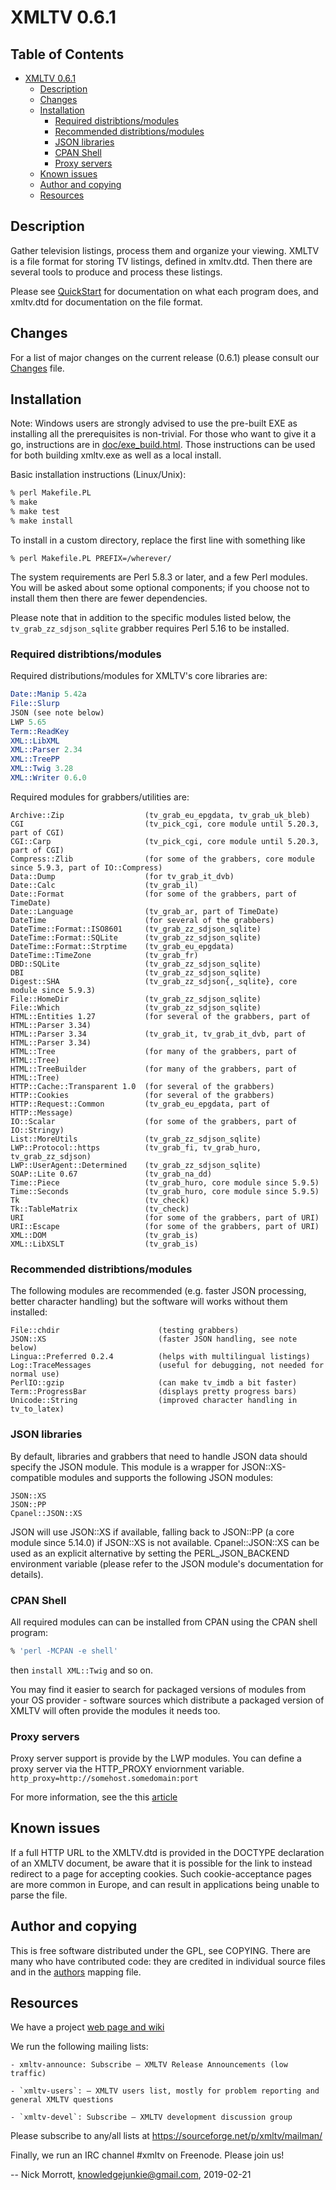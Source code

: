 # XMLTV 0.6.1

## Table of Contents
- [XMLTV 0.6.1](#xmltv-061)
  * [Description](#description)
  * [Changes](#changes)
  * [Installation](#installation)
    + [Required distribtions/modules](#required-distribtionsmodules)
    + [Recommended distribtions/modules](#recommended-distribtionsmodules)
    + [JSON libraries](#json-libraries)
    + [CPAN Shell](#cpan-shell)
    + [Proxy servers](#proxy-servers)
  * [Known issues](#known-issues)
  * [Author and copying](#author-and-copying)
  * [Resources](#resources)

## Description

Gather television listings, process them and organize your viewing.
XMLTV is a file format for storing TV listings, defined in xmltv.dtd.
Then there are several tools to produce and process these listings.

Please see [QuickStart](doc/QuickStart) for documentation on what each program does, and xmltv.dtd for documentation on the file format.

## Changes

For a list of major changes on the current release (0.6.1) please consult our [Changes](Changes) file.

## Installation

Note: Windows users are strongly advised to use the pre-built EXE as installing all the prerequisites is non-trivial. For those who want to give it a go, instructions are in [doc/exe_build.html](doc/exe_build.html). Those instructions can be used for both building xmltv.exe as well as a local install.

Basic installation instructions (Linux/Unix):

```bash
% perl Makefile.PL
% make
% make test
% make install
```

To install in a custom directory, replace the first line with
something like

```
% perl Makefile.PL PREFIX=/wherever/
```

The system requirements are Perl 5.8.3 or later, and a few Perl modules. You will be asked about some optional components; if you choose not to install them then there are fewer dependencies.

Please note that in addition to the specific modules listed below, the
`tv_grab_zz_sdjson_sqlite` grabber requires Perl 5.16 to be installed.

### Required distribtions/modules

Required distributions/modules for XMLTV's core libraries are:

```perl
Date::Manip 5.42a
File::Slurp
JSON (see note below)
LWP 5.65
Term::ReadKey
XML::LibXML
XML::Parser 2.34
XML::TreePP
XML::Twig 3.28
XML::Writer 0.6.0
```

Required modules for grabbers/utilities are:

```
Archive::Zip                  (tv_grab_eu_epgdata, tv_grab_uk_bleb)
CGI                           (tv_pick_cgi, core module until 5.20.3, part of CGI)
CGI::Carp                     (tv_pick_cgi, core module until 5.20.3, part of CGI)
Compress::Zlib                (for some of the grabbers, core module since 5.9.3, part of IO::Compress)
Data::Dump                    (for tv_grab_it_dvb)
Date::Calc                    (tv_grab_il)
Date::Format                  (for some of the grabbers, part of TimeDate)
Date::Language                (tv_grab_ar, part of TimeDate)
DateTime                      (for several of the grabbers)
DateTime::Format::ISO8601     (tv_grab_zz_sdjson_sqlite)
DateTime::Format::SQLite      (tv_grab_zz_sdjson_sqlite)
DateTime::Format::Strptime    (tv_grab_eu_epgdata)
DateTime::TimeZone            (tv_grab_fr)
DBD::SQLite                   (tv_grab_zz_sdjson_sqlite)
DBI                           (tv_grab_zz_sdjson_sqlite)
Digest::SHA                   (tv_grab_zz_sdjson{,_sqlite}, core module since 5.9.3)
File::HomeDir                 (tv_grab_zz_sdjson_sqlite)
File::Which                   (tv_grab_zz_sdjson_sqlite)
HTML::Entities 1.27           (for several of the grabbers, part of HTML::Parser 3.34)
HTML::Parser 3.34             (tv_grab_it, tv_grab_it_dvb, part of HTML::Parser 3.34)
HTML::Tree                    (for many of the grabbers, part of HTML::Tree)
HTML::TreeBuilder             (for many of the grabbers, part of HTML::Tree)
HTTP::Cache::Transparent 1.0  (for several of the grabbers)
HTTP::Cookies                 (for several of the grabbers)
HTTP::Request::Common         (tv_grab_eu_epgdata, part of HTTP::Message)
IO::Scalar                    (for some of the grabbers, part of IO::Stringy)
List::MoreUtils               (tv_grab_zz_sdjson_sqlite)
LWP::Protocol::https          (tv_grab_fi, tv_grab_huro, tv_grab_zz_sdjson)
LWP::UserAgent::Determined    (tv_grab_zz_sdjson_sqlite)
SOAP::Lite 0.67               (tv_grab_na_dd)
Time::Piece                   (tv_grab_huro, core module since 5.9.5)
Time::Seconds                 (tv_grab_huro, core module since 5.9.5)
Tk                            (tv_check)
Tk::TableMatrix               (tv_check)
URI                           (for some of the grabbers, part of URI)
URI::Escape                   (for some of the grabbers, part of URI)
XML::DOM                      (tv_grab_is)
XML::LibXSLT                  (tv_grab_is)
```

### Recommended distribtions/modules

The following modules are recommended (e.g. faster JSON processing, better character handling) but the software will works without them installed:

```
File::chdir                      (testing grabbers)
JSON::XS                         (faster JSON handling, see note below)
Lingua::Preferred 0.2.4          (helps with multilingual listings)
Log::TraceMessages               (useful for debugging, not needed for normal use)
PerlIO::gzip                     (can make tv_imdb a bit faster)
Term::ProgressBar                (displays pretty progress bars)
Unicode::String                  (improved character handling in tv_to_latex)
```

### JSON libraries

By default, libraries and grabbers that need to handle JSON data should specify the JSON module. This module is a wrapper for JSON::XS-compatible modules and supports the following JSON modules:

```
JSON::XS
JSON::PP
Cpanel::JSON::XS
```

JSON will use JSON::XS if available, falling back to JSON::PP (a core module since 5.14.0) if JSON::XS is not available. Cpanel::JSON::XS can be used as an explicit alternative by setting the PERL_JSON_BACKEND environment variable
(please refer to the JSON module's documentation for details).

### CPAN Shell

All required modules can can be installed from CPAN using the CPAN shell program:

```bash
% 'perl -MCPAN -e shell'
```

then `install XML::Twig` and so on.

You may find it easier to search for packaged versions of modules from your OS provider - software sources which distribute a packaged version of XMLTV will often provide the modules it needs too.

### Proxy servers

Proxy server support is provide by the LWP modules.
You can define a proxy server via the HTTP_PROXY enviornment variable.
    `http_proxy=http://somehost.somedomain:port`

For more information, see the this [article](http://search.cpan.org/~gaas/libwww-perl-5.803/lib/LWP/UserAgent.pm#$ua->env_proxy)

## Known issues

If a full HTTP URL to the XMLTV.dtd is provided in the DOCTYPE declaration of an XMLTV document, be aware that it is possible for the link to instead redirect to a page for accepting cookies. Such cookie-acceptance pages are more common in Europe, and can result in applications being unable to parse the file.

## Author and copying

This is free software distributed under the GPL, see COPYING. There are many who have contributed code: they are credited in individual source files and in the [authors](authors.txt) mapping file.

## Resources

We have a project [web page and wiki](http://www.xmltv.org)

We run the following mailing lists:

    - xmltv-announce: Subscribe — XMLTV Release Announcements (low traffic)

    - `xmltv-users`: — XMLTV users list, mostly for problem reporting and general XMLTV questions

    - `xmltv-devel`: Subscribe — XMLTV development discussion group

Please subscribe to any/all lists at https://sourceforge.net/p/xmltv/mailman/

Finally, we run an IRC channel #xmltv on Freenode. Please join us!

-- Nick Morrott, knowledgejunkie@gmail.com, 2019-02-21
